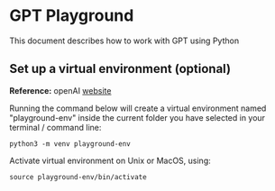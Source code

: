 # GPT Playground

This document describes how to work with GPT using Python

## Set up a virtual environment (optional)

**Reference:** openAI [website](https://platform.openai.com/docs/quickstart?context=python)

Running the command below will create a virtual environment named "playground-env" inside the current folder you have selected in your terminal / command line:
```
python3 -m venv playground-env
```

Activate virtual environment on Unix or MacOS, using:
```
source playground-env/bin/activate
```
